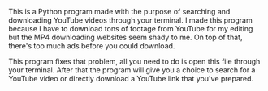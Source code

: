 This is a Python program made with the purpose of searching and downloading YouTube videos through your terminal. 
I made this program because I have to download tons of footage from YouTube for my editing but the MP4 downloading websites seem shady to me.
On top of that, there's too much ads before you could download.

This program fixes that problem, all you need to do is open this file through your terminal.
After that the program will give you a choice to search for a YouTube video or directly download a YouTube link that you've prepared.
